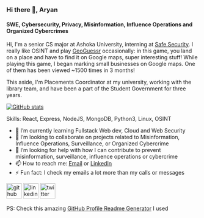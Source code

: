 ### Hi there 👋, Aryan
#### SWE, Cybersecurity, Privacy, Misinformation, Influence Operations and Organized Cybercrimes
Hi, I'm a senior CS major at Ashoka University, interning at [Safe Security](https://safe.security). I really like OSINT and play [GeoGuessr](https://www.geoguessr.com/user/60c1bbf3dcd6370001911280) occasionally: in this game, you land on a place and have to find it on Google maps, super interesting stuff! While playing this game, I began marking small businesses on Google maps. One of them has been viewed ~1500 times in 3 months! 

This aside, I'm Placements Coordinator at my university, working with the library team, and have been a part of the Student Government for three years. 


[![GitHub stats](https://github-readme-stats.vercel.app/api?username=arayofcode)](https://github.com/anuraghazra/github-readme-stats)


Skills: React, Express, NodeJS, MongoDB, Python3, Linux, OSINT

- 🌱 I’m currently learning Fullstack Web dev, Cloud and Web Security  
- 👯 I’m looking to collaborate on projects related to Misinformation, Influence Operations, Surveillance, or Organized Cybercrime   
- 🤔 I’m looking for help with how I can contribute to prevent misinformation, surveillance, influence operations or cybercrime 
- 📫 How to reach me: [Email](mailto:aryansharma1323@gmail.com) or [LinkedIn](https://www.linkedin.com/in/aryansharma1323/) 
- ⚡ Fun fact: I check my emails a lot more than my calls or messages 


[<img src='https://cdn.jsdelivr.net/npm/simple-icons@3.0.1/icons/github.svg' alt='github' height='40'>](https://github.com/arayofcode)  [<img src='https://cdn.jsdelivr.net/npm/simple-icons@3.0.1/icons/linkedin.svg' alt='linkedin' height='40'>](https://www.linkedin.com/in/aryansharma1323/)  [<img src='https://cdn.jsdelivr.net/npm/simple-icons@3.0.1/icons/twitter.svg' alt='twitter' height='40'>](https://twitter.com/arayofcode)  


PS: Check this amazing [GitHub Profile Readme Generator](https://arturssmirnovs.github.io/github-profile-readme-generator/) I used
